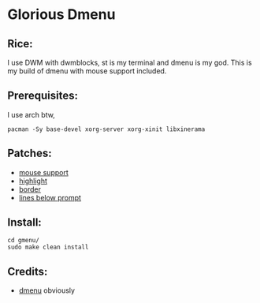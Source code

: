 # Glorious Dmenu

## Rice:
I use DWM with dwmblocks, st is my terminal and dmenu is my god.
This is my build of dmenu with mouse support included.

## Prerequisites:
I use arch btw,
```
pacman -Sy base-devel xorg-server xorg-xinit libxinerama
```

## Patches:

- [mouse support](https://tools.suckless.org/dmenu/patches/mouse-support/)
- [highlight](https://tools.suckless.org/dmenu/patches/highlight/)
- [border](https://tools.suckless.org/dmenu/patches/border/)
- [lines below prompt](https://tools.suckless.org/dmenu/patches/lines-below-prompt/)

## Install:
```
cd gmenu/
sudo make clean install
```

## Credits:

- [dmenu](https://tools.suckless.org/dmenu/) obviously
